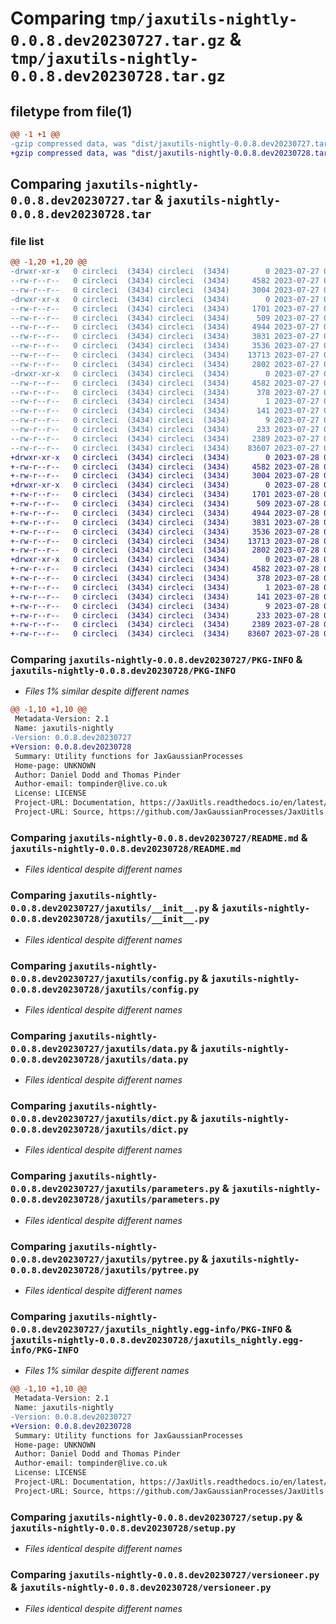 # Comparing `tmp/jaxutils-nightly-0.0.8.dev20230727.tar.gz` & `tmp/jaxutils-nightly-0.0.8.dev20230728.tar.gz`

## filetype from file(1)

```diff
@@ -1 +1 @@
-gzip compressed data, was "dist/jaxutils-nightly-0.0.8.dev20230727.tar", last modified: Thu Jul 27 00:06:33 2023, max compression
+gzip compressed data, was "dist/jaxutils-nightly-0.0.8.dev20230728.tar", last modified: Fri Jul 28 00:06:43 2023, max compression
```

## Comparing `jaxutils-nightly-0.0.8.dev20230727.tar` & `jaxutils-nightly-0.0.8.dev20230728.tar`

### file list

```diff
@@ -1,20 +1,20 @@
-drwxr-xr-x   0 circleci  (3434) circleci  (3434)        0 2023-07-27 00:06:33.841667 jaxutils-nightly-0.0.8.dev20230727/
--rw-r--r--   0 circleci  (3434) circleci  (3434)     4582 2023-07-27 00:06:33.841667 jaxutils-nightly-0.0.8.dev20230727/PKG-INFO
--rw-r--r--   0 circleci  (3434) circleci  (3434)     3004 2023-07-27 00:06:28.000000 jaxutils-nightly-0.0.8.dev20230727/README.md
-drwxr-xr-x   0 circleci  (3434) circleci  (3434)        0 2023-07-27 00:06:33.841667 jaxutils-nightly-0.0.8.dev20230727/jaxutils/
--rw-r--r--   0 circleci  (3434) circleci  (3434)     1701 2023-07-27 00:06:28.000000 jaxutils-nightly-0.0.8.dev20230727/jaxutils/__init__.py
--rw-r--r--   0 circleci  (3434) circleci  (3434)      509 2023-07-27 00:06:33.841667 jaxutils-nightly-0.0.8.dev20230727/jaxutils/_version.py
--rw-r--r--   0 circleci  (3434) circleci  (3434)     4944 2023-07-27 00:06:28.000000 jaxutils-nightly-0.0.8.dev20230727/jaxutils/config.py
--rw-r--r--   0 circleci  (3434) circleci  (3434)     3831 2023-07-27 00:06:28.000000 jaxutils-nightly-0.0.8.dev20230727/jaxutils/data.py
--rw-r--r--   0 circleci  (3434) circleci  (3434)     3536 2023-07-27 00:06:28.000000 jaxutils-nightly-0.0.8.dev20230727/jaxutils/dict.py
--rw-r--r--   0 circleci  (3434) circleci  (3434)    13713 2023-07-27 00:06:28.000000 jaxutils-nightly-0.0.8.dev20230727/jaxutils/parameters.py
--rw-r--r--   0 circleci  (3434) circleci  (3434)     2802 2023-07-27 00:06:28.000000 jaxutils-nightly-0.0.8.dev20230727/jaxutils/pytree.py
-drwxr-xr-x   0 circleci  (3434) circleci  (3434)        0 2023-07-27 00:06:33.841667 jaxutils-nightly-0.0.8.dev20230727/jaxutils_nightly.egg-info/
--rw-r--r--   0 circleci  (3434) circleci  (3434)     4582 2023-07-27 00:06:33.000000 jaxutils-nightly-0.0.8.dev20230727/jaxutils_nightly.egg-info/PKG-INFO
--rw-r--r--   0 circleci  (3434) circleci  (3434)      378 2023-07-27 00:06:33.000000 jaxutils-nightly-0.0.8.dev20230727/jaxutils_nightly.egg-info/SOURCES.txt
--rw-r--r--   0 circleci  (3434) circleci  (3434)        1 2023-07-27 00:06:33.000000 jaxutils-nightly-0.0.8.dev20230727/jaxutils_nightly.egg-info/dependency_links.txt
--rw-r--r--   0 circleci  (3434) circleci  (3434)      141 2023-07-27 00:06:33.000000 jaxutils-nightly-0.0.8.dev20230727/jaxutils_nightly.egg-info/requires.txt
--rw-r--r--   0 circleci  (3434) circleci  (3434)        9 2023-07-27 00:06:33.000000 jaxutils-nightly-0.0.8.dev20230727/jaxutils_nightly.egg-info/top_level.txt
--rw-r--r--   0 circleci  (3434) circleci  (3434)      233 2023-07-27 00:06:33.841667 jaxutils-nightly-0.0.8.dev20230727/setup.cfg
--rw-r--r--   0 circleci  (3434) circleci  (3434)     2389 2023-07-27 00:06:28.000000 jaxutils-nightly-0.0.8.dev20230727/setup.py
--rw-r--r--   0 circleci  (3434) circleci  (3434)    83607 2023-07-27 00:06:28.000000 jaxutils-nightly-0.0.8.dev20230727/versioneer.py
+drwxr-xr-x   0 circleci  (3434) circleci  (3434)        0 2023-07-28 00:06:43.831946 jaxutils-nightly-0.0.8.dev20230728/
+-rw-r--r--   0 circleci  (3434) circleci  (3434)     4582 2023-07-28 00:06:43.831946 jaxutils-nightly-0.0.8.dev20230728/PKG-INFO
+-rw-r--r--   0 circleci  (3434) circleci  (3434)     3004 2023-07-28 00:06:36.000000 jaxutils-nightly-0.0.8.dev20230728/README.md
+drwxr-xr-x   0 circleci  (3434) circleci  (3434)        0 2023-07-28 00:06:43.835947 jaxutils-nightly-0.0.8.dev20230728/jaxutils/
+-rw-r--r--   0 circleci  (3434) circleci  (3434)     1701 2023-07-28 00:06:36.000000 jaxutils-nightly-0.0.8.dev20230728/jaxutils/__init__.py
+-rw-r--r--   0 circleci  (3434) circleci  (3434)      509 2023-07-28 00:06:43.835947 jaxutils-nightly-0.0.8.dev20230728/jaxutils/_version.py
+-rw-r--r--   0 circleci  (3434) circleci  (3434)     4944 2023-07-28 00:06:36.000000 jaxutils-nightly-0.0.8.dev20230728/jaxutils/config.py
+-rw-r--r--   0 circleci  (3434) circleci  (3434)     3831 2023-07-28 00:06:36.000000 jaxutils-nightly-0.0.8.dev20230728/jaxutils/data.py
+-rw-r--r--   0 circleci  (3434) circleci  (3434)     3536 2023-07-28 00:06:36.000000 jaxutils-nightly-0.0.8.dev20230728/jaxutils/dict.py
+-rw-r--r--   0 circleci  (3434) circleci  (3434)    13713 2023-07-28 00:06:36.000000 jaxutils-nightly-0.0.8.dev20230728/jaxutils/parameters.py
+-rw-r--r--   0 circleci  (3434) circleci  (3434)     2802 2023-07-28 00:06:36.000000 jaxutils-nightly-0.0.8.dev20230728/jaxutils/pytree.py
+drwxr-xr-x   0 circleci  (3434) circleci  (3434)        0 2023-07-28 00:06:43.831946 jaxutils-nightly-0.0.8.dev20230728/jaxutils_nightly.egg-info/
+-rw-r--r--   0 circleci  (3434) circleci  (3434)     4582 2023-07-28 00:06:43.000000 jaxutils-nightly-0.0.8.dev20230728/jaxutils_nightly.egg-info/PKG-INFO
+-rw-r--r--   0 circleci  (3434) circleci  (3434)      378 2023-07-28 00:06:43.000000 jaxutils-nightly-0.0.8.dev20230728/jaxutils_nightly.egg-info/SOURCES.txt
+-rw-r--r--   0 circleci  (3434) circleci  (3434)        1 2023-07-28 00:06:43.000000 jaxutils-nightly-0.0.8.dev20230728/jaxutils_nightly.egg-info/dependency_links.txt
+-rw-r--r--   0 circleci  (3434) circleci  (3434)      141 2023-07-28 00:06:43.000000 jaxutils-nightly-0.0.8.dev20230728/jaxutils_nightly.egg-info/requires.txt
+-rw-r--r--   0 circleci  (3434) circleci  (3434)        9 2023-07-28 00:06:43.000000 jaxutils-nightly-0.0.8.dev20230728/jaxutils_nightly.egg-info/top_level.txt
+-rw-r--r--   0 circleci  (3434) circleci  (3434)      233 2023-07-28 00:06:43.835947 jaxutils-nightly-0.0.8.dev20230728/setup.cfg
+-rw-r--r--   0 circleci  (3434) circleci  (3434)     2389 2023-07-28 00:06:36.000000 jaxutils-nightly-0.0.8.dev20230728/setup.py
+-rw-r--r--   0 circleci  (3434) circleci  (3434)    83607 2023-07-28 00:06:36.000000 jaxutils-nightly-0.0.8.dev20230728/versioneer.py
```

### Comparing `jaxutils-nightly-0.0.8.dev20230727/PKG-INFO` & `jaxutils-nightly-0.0.8.dev20230728/PKG-INFO`

 * *Files 1% similar despite different names*

```diff
@@ -1,10 +1,10 @@
 Metadata-Version: 2.1
 Name: jaxutils-nightly
-Version: 0.0.8.dev20230727
+Version: 0.0.8.dev20230728
 Summary: Utility functions for JaxGaussianProcesses
 Home-page: UNKNOWN
 Author: Daniel Dodd and Thomas Pinder
 Author-email: tompinder@live.co.uk
 License: LICENSE
 Project-URL: Documentation, https://JaxUitls.readthedocs.io/en/latest/
 Project-URL: Source, https://github.com/JaxGaussianProcesses/JaxUitls
```

### Comparing `jaxutils-nightly-0.0.8.dev20230727/README.md` & `jaxutils-nightly-0.0.8.dev20230728/README.md`

 * *Files identical despite different names*

### Comparing `jaxutils-nightly-0.0.8.dev20230727/jaxutils/__init__.py` & `jaxutils-nightly-0.0.8.dev20230728/jaxutils/__init__.py`

 * *Files identical despite different names*

### Comparing `jaxutils-nightly-0.0.8.dev20230727/jaxutils/config.py` & `jaxutils-nightly-0.0.8.dev20230728/jaxutils/config.py`

 * *Files identical despite different names*

### Comparing `jaxutils-nightly-0.0.8.dev20230727/jaxutils/data.py` & `jaxutils-nightly-0.0.8.dev20230728/jaxutils/data.py`

 * *Files identical despite different names*

### Comparing `jaxutils-nightly-0.0.8.dev20230727/jaxutils/dict.py` & `jaxutils-nightly-0.0.8.dev20230728/jaxutils/dict.py`

 * *Files identical despite different names*

### Comparing `jaxutils-nightly-0.0.8.dev20230727/jaxutils/parameters.py` & `jaxutils-nightly-0.0.8.dev20230728/jaxutils/parameters.py`

 * *Files identical despite different names*

### Comparing `jaxutils-nightly-0.0.8.dev20230727/jaxutils/pytree.py` & `jaxutils-nightly-0.0.8.dev20230728/jaxutils/pytree.py`

 * *Files identical despite different names*

### Comparing `jaxutils-nightly-0.0.8.dev20230727/jaxutils_nightly.egg-info/PKG-INFO` & `jaxutils-nightly-0.0.8.dev20230728/jaxutils_nightly.egg-info/PKG-INFO`

 * *Files 1% similar despite different names*

```diff
@@ -1,10 +1,10 @@
 Metadata-Version: 2.1
 Name: jaxutils-nightly
-Version: 0.0.8.dev20230727
+Version: 0.0.8.dev20230728
 Summary: Utility functions for JaxGaussianProcesses
 Home-page: UNKNOWN
 Author: Daniel Dodd and Thomas Pinder
 Author-email: tompinder@live.co.uk
 License: LICENSE
 Project-URL: Documentation, https://JaxUitls.readthedocs.io/en/latest/
 Project-URL: Source, https://github.com/JaxGaussianProcesses/JaxUitls
```

### Comparing `jaxutils-nightly-0.0.8.dev20230727/setup.py` & `jaxutils-nightly-0.0.8.dev20230728/setup.py`

 * *Files identical despite different names*

### Comparing `jaxutils-nightly-0.0.8.dev20230727/versioneer.py` & `jaxutils-nightly-0.0.8.dev20230728/versioneer.py`

 * *Files identical despite different names*

